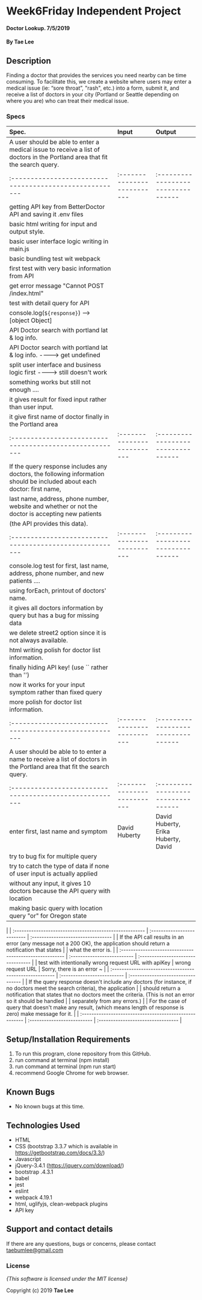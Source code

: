 # Week6Friday Independent Project

#### Doctor Lookup. 7/5/2019

#### By **Tae Lee**

## Description
 Finding a doctor that provides the services you need nearby can be time consuming. To facilitate this, we create a website where users may enter a medical issue (ie: “sore throat”, "rash", etc.) into a form, submit it, and receive a list of doctors in your city (Portland or Seattle depending on where you are) who can treat their medical issue.

### Specs
| Spec.                                                   | Input                       | Output                             |
| :------------------------------------------------------ | :-------------------------- | :--------------------------------- |
| A user should be able to enter a medical issue to receive a list of doctors in the Portland area that fit the search query.|
| :------------------------------------------------------ | :-------------------------- | :--------------------------------- |
| getting API key from BetterDoctor API and saving it .env files                                                             |
| basic html writing for input and output style.                                                                             |
| basic user interface logic writing in main.js                                                                              |
| basic bundling test wit webpack                                                                                            |
| first test with very basic information from API                                                                            |
| get error message "Cannot POST /index.html"                                                                                |
| test with detail query for API                                                                                             |
| console.log(`${response}`) --> [object Object]                                                                             |
| API Doctor search with portland lat & log info.                                                                            |
| API Doctor search with portland lat & log info.  ----> get undefined                                                       |
| split user interface and business logic first ----> still doesn't work                                                     |
| something works but still not enough ....                                                                                  |
| it gives result for fixed input rather than user input.                                                                    |
| it give first name of doctor finally in the Portland area                                                                  |
| :------------------------------------------------------ | :-------------------------- | :--------------------------------- |
| If the query response includes any doctors, the following information should be included about each doctor: first name,    |
| last name, address, phone number, website and whether or not the doctor is accepting new patients                          |
| (the API provides this data).                                                                                              |
| :------------------------------------------------------ | :-------------------------- | :--------------------------------- |
| console.log test for first, last name, address, phone number, and new patients ....                                        |
| using forEach, printout of doctors' name.                                                                                  |
| it gives all doctors information by query but has a bug for missing data                                                   |
| we delete street2 option since it is not always available.                                                                 |
| html writing polish for doctor list information.                                                                           |
| finally hiding API key! (use `` rather than '')                                                                            |
| now it works for your input symptom rather than fixed query                                                                |
| more polish for doctor list information.                                                                                   |
| :------------------------------------------------------ | :-------------------------- | :--------------------------------- |
| A user should be able to to enter a name to receive a list of doctors in the Portland area that fit the search query.      |
| :------------------------------------------------------ | :-------------------------- | :--------------------------------- |
| enter first, last name and symptom                      | David Huberty               | David Huberty, Erika Huberty, David|
| try to bug fix for multiple query                                                                                          |
| try to catch the type of data if none of user input is actually applied                                                    |
| without any input, it gives 10 doctors because the API query with location                                                 |
| making basic query with location query "or" for Oregon state
|
| :------------------------------------------------------ | :-------------------------- | :--------------------------------- |
| If the API call results in an error (any message not a 200 OK), the application should return a notification that states   |
| what the error is.                                                                                                         |
| :------------------------------------------------------ | :-------------------------- | :--------------------------------- |
| test with intentionally wrong request URL with apiKey   | wrong request URL           | Sorry, there is an error ~         |
| :------------------------------------------------------ | :-------------------------- | :--------------------------------- |
| If the query response doesn't include any doctors (for instance, if no doctors meet the search criteria), the application  |
| should return a notification that states that no doctors meet the criteria. (This is not an error so it should be handled  |
| separately from any errors.)                                                                                               |
| For the case of query that doesn't make any result, (which means length of response is zero) make message for it.          |
| :------------------------------------------------------ | :-------------------------- | :--------------------------------- |

## Setup/Installation Requirements

1. To run this program, clone repository from this GitHub.
2. run command at terminal (npm install)
3. run command at terminal (npm run start)
4. recommend Google Chrome for web browser.

## Known Bugs
* No known bugs at this time.

## Technologies Used
  * HTML
  * CSS (bootstrap 3.3.7 which is available in https://getbootstrap.com/docs/3.3/)
  * Javascript
  * jQuery-3.4.1 (https://jquery.com/download/)
  * bootstrap .4.3.1
  * babel
  * jest
  * eslint
  * webpack 4.19.1
  * html, uglifyjs, clean-webpack plugins
  * API key

## Support and contact details

If there are any questions, bugs or concerns, please contact taebumlee@gmail.com

### License

*{This software is licensed under the MIT license}*

Copyright (c) 2019 **Tae Lee**
